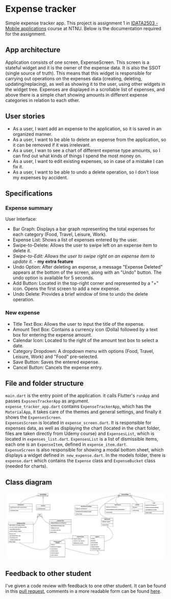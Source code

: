 # Expense tracker


Simple expense tracker app. This project is assignment 1 in [IDATA2503 - Mobile applications](https://www.ntnu.edu/studies/courses/IDATA2503) course at NTNU. Below is the documentation required for the assignment.  



## App architecture
Application consists of one screen, ExpenseScreen. This screen is a stateful widget and it is the owner of the expense data. It is also the SSOT (single source of truth). This means that this widget is responsible for carrying  out operations on the expenses data (creating, deleting, updating/replacing), as well as showing it to the user, using other widgets in the widget tree. Expenses are displayed in a scrollable list of expenses, and above there is a simple chart showing amounts in different expense categories in relation to each other.  

## User stories
 - As a user, I want add an expense to the application, so it is saved in an organized manner.  
 - As a user, I want to be able to delete an expense from the application, so it can be removed if it was irrelevant.  
 - As a user, I wan to see a chart of different expense type amounts, so I can find out what kinds of things I spend the most money on.  
 - As a user, I want to edit existing expenses, so in case of a mistake I can fix it.  
 - As a user, I want to be able to undo a delete operation, so I don't lose my expenses by accident.  
 
## Specifications
### Expense summary
User Interface:
- Bar Graph: Displays a bar graph representing the total expenses for each category (Food, Travel, Leisure, Work).
- Expense List: Shows a list of expenses entered by the user.
- Swipe-to-Delete: Allows the user to swipe left on an expense item to delete it.
- *Swipe-to-Edit: Allows the user to swipe right on an expense item to update it.* - **my extra feature**
- Undo Option: After deleting an expense, a message "Expense Deleted" appears at the bottom of the screen, along with an "Undo" button. The undo option is available for 5 seconds.
- Add Button: Located in the top-right corner and represented by a "+" icon. Opens the first screen to add a new expense.
- Undo Delete: Provides a brief window of time to undo the delete operation.
### New expense 
- Title Text Box: Allows the user to input the title of the expense.
- Amount Text Box: Contains a currency icon (Dolla) followed by a text box for entering the expense amount.
- Calendar Icon: Located to the right of the amount text box to select a date.
- Category Dropdown: A dropdown menu with options (Food, Travel, Leisure, Work) and "Food" pre-selected.
- Save Button: Saves the entered expense.
- Cancel Button: Cancels the expense entry.

## File and folder structure
`main.dart` is the entry point of the application. it calls Flutter's  `runApp` and passes `ExpsnesTrackerApp` as argument.  
`expense_tracker_app.dart` contains `ExpenseTrackerApp`, which has the `MaterialApp`, it takes care of the themes and general settings, and finally it shows the `ExpensesScreen`.  
`ExpensesScreen` is located in `expense_screen.dart`.  It is responsible for expenses data, as well as displaying the chart (located in the chart folder, files are taken directly from Udemy course) and `ExpensesList`, which is located in `expenses_list.dart`.
`ExpensesList` is a list of dismissible items, each one is an `ExpenseItem`, defined in `expense_item.dart`.  
`ExpenseScreen` is also responsible for showing a modal bottom sheet, which displays a widget defined in` new_expense.dart`.
In the models folder, there is `expense.dart` which contains the `Expense` class and `ExpenseBucket` class (needed for charts).

## Class diagram
![class diagram](./documents/umldiagram.png)

## Feedback to other student
I've given a code review with feedback to one other student. It can be found in this [pull request](https://github.com/Oransj/Expense-tracker-project/pull/1), comments in a more readable form can be found [here](https://github.com/Oransj/Expense-tracker-project/pull/1/commits/cdfffa27ce896b7db9b9a16eea8858951ee35003).
